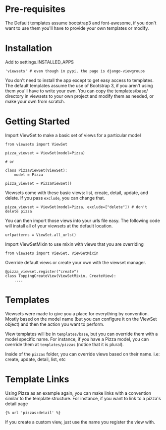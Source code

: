 # Pre-requisites

The Default templates assume bootstrap3 and font-awesome, if you don't want to use
them you'll have to provide your own templates or modify.


# Installation

Add to settings.INSTALLED_APPS

    'viewsets' # even though in pypi, the page is django-viewgroups

You don't need to install the app except to get easy access to templates.
The default templates assume the use of Bootstrap 3, if you aren't using them
you'll have to write your own. You can copy the templates/base/ directory
in viewsets to your own project and modify them as needed,
or make your own from scratch.

# Getting Started

Import ViewSet to make a basic set of views for a particular model

    from viewsets import ViewSet
    
    pizza_viewset = ViewSet(model=Pizza)

    # or

    class PizzaViewSet(ViewSet):
        model = Pizza

    pizza_viewset = PizzaViewSet()

    
Viewsets come with these basic views: list, create, detail, update, and delete.
If you pass `exclude`, you can change that.

    pizza_viewset = ViewSet(model=Pizza, exclude=["delete"]) # don't delete pizza

You can then import those views into your urls file easy. The following code
will install all of your viewsets at the default location.

    urlpatterns = ViewSet.all_urls()

Import ViewSetMixin to use mixin with views that you are overriding

    from viewsets import ViewSet, ViewSetMixin


Override default views or create your own with the viewset manager.
    
    @pizza_viewset.register("create")
    class ToppingCreateView(ViewSetMixin, CreateView):
        ....


# Templates

Viewsets were made to give you a place for everything by convention.
Mostly based on the model name (but you can configure it on the ViewSet object)
and then the action you want to perform.

View templates will be in `templates/base`, but you can override them with a model
specific name. For instance, if you have a Pizza model, you can override them at
`templates/pizzas` (notice that it is plural).

Inside of the `pizzas` folder, you can override views based on their name.
i.e: create, update, detail, list, etc


# Template Links

Using Pizza as an example again, you can make links with a convention similar to
the template structure. For instance, if you want to link to a pizza's detail page

    {% url 'pizzas:detail' %}

If you create a custom view, just use the name you register the view with.

